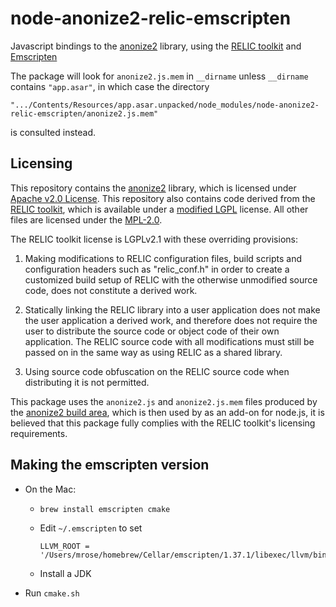 # node-anonize2-relic-emscripten
Javascript bindings to the [anonize2](https://gitlab.com/abhvious/anonize2) library,
using the [RELIC toolkit](https://github.com/relic-toolkit/relic)
and [Emscripten](https://github.com/kripken/emscripten)

The package will look for `anonize2.js.mem` in `__dirname` unless `__dirname` contains `"app.asar"`,
in which case the directory 

    ".../Contents/Resources/app.asar.unpacked/node_modules/node-anonize2-relic-emscripten/anonize2.js.mem"

is consulted instead.

## Licensing
This repository contains the [anonize2](https://gitlab.com/abhvious/anonize2) library,
which is licensed under [Apache v2.0 License](https://gitlab.com/abhvious/anonize2/blob/master/LICENSE.txt).
This repository also contains code derived from the [RELIC toolkit](https://github.com/relic-toolkit/relic),
which is available under a [modified LGPL](https://github.com/relic-toolkit/relic/blob/master/COPYING) license.
All other files are licensed under the [MPL-2.0](./LICENSE).

The RELIC toolkit license is LGPLv2.1 with these overriding provisions:

   1. Making modifications to RELIC configuration files, build scripts and
      configuration headers such as "relic_conf.h" in order to create a
      customized build setup of RELIC with the otherwise unmodified source code,
      does not constitute a derived work.

   2. Statically linking the RELIC library into a user application does not
      make the user application a derived work, and therefore does not require
      the user to distribute the source code or object code of their own
      application. The RELIC source code with all modifications must still be
      passed on in the same way as using RELIC as a shared library.

   3. Using source code obfuscation on the RELIC source code when distributing
      it is not permitted.

This package uses the `anonize2.js` and `anonize2.js.mem` files produced by the
[anonize2 build area](https://gitlab.com/abhvious/anonize2/builds),
which is then used by as an add-on for node.js,
it is believed that this package fully complies with the RELIC toolkit's licensing requirements.

## Making the emscripten version

* On the Mac:

  * `brew install emscripten cmake`

  * Edit `~/.emscripten` to set

        LLVM_ROOT = '/Users/mrose/homebrew/Cellar/emscripten/1.37.1/libexec/llvm/bin'

  * Install a JDK

* Run `cmake.sh`
